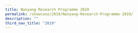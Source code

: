 ```yaml
---
title: Nanyang Research Programme 2019
permalink: /showcase/2019/Nanyang-Research-Programme-2019/
description: ""
third_nav_title: "2019"
---
```

